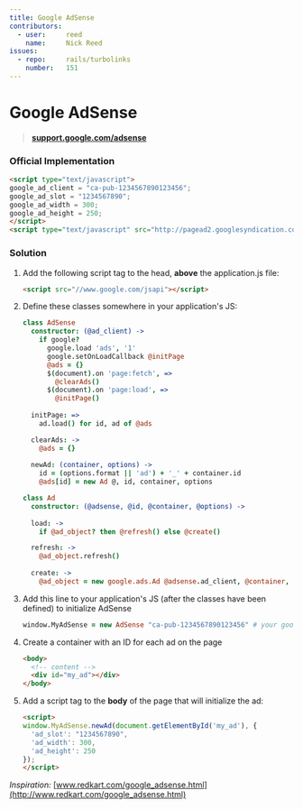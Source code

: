 ```yaml
---
title: Google AdSense
contributors:
  - user:     reed
    name:     Nick Reed
issues:
  - repo:     rails/turbolinks
    number:   151
---
```


# Google AdSense

> **[support.google.com/adsense](https://support.google.com/adsense/bin/answer.py?hl=en&answer=181947&topic=29033&parent=28893&rd=1)**

### Official Implementation

```html
<script type="text/javascript">
google_ad_client = "ca-pub-1234567890123456";
google_ad_slot = "1234567890";
google_ad_width = 300;
google_ad_height = 250;
</script>
<script type="text/javascript" src="http://pagead2.googlesyndication.com/pagead/show_ads.js"></script>
```

### Solution

1. Add the following script tag to the head, **above** the application.js file:

    ```html
    <script src="//www.google.com/jsapi"></script>
    ```

2. Define these classes somewhere in your application's JS:

    ```coffeescript
    class AdSense
      constructor: (@ad_client) ->
        if google?
          google.load 'ads', '1'
          google.setOnLoadCallback @initPage
          @ads = {}
          $(document).on 'page:fetch', =>
            @clearAds()
          $(document).on 'page:load', =>
            @initPage()
  
      initPage: =>
        ad.load() for id, ad of @ads
    
      clearAds: ->
        @ads = {}
  
      newAd: (container, options) ->
        id = (options.format || 'ad') + '_' + container.id
        @ads[id] = new Ad @, id, container, options
    ```
    ```coffeescript
    class Ad
      constructor: (@adsense, @id, @container, @options) ->
  
      load: ->
        if @ad_object? then @refresh() else @create()
    
      refresh: ->
        @ad_object.refresh()
  
      create: ->
        @ad_object = new google.ads.Ad @adsense.ad_client, @container, @options
    ```

3. Add this line to your application's JS  (after the classes have been defined) to initialize AdSense

    ```coffeescript
    window.MyAdSense = new AdSense "ca-pub-1234567890123456" # your google_ad_client id
    ```

4. Create a container with an ID for each ad on the page

    ```html
    <body>
      <!-- content -->
      <div id="my_ad"></div>
    </body>
    ```

5. Add a script tag to the **body** of the page that will initialize the ad:

    ```html
    <script>
    window.MyAdSense.newAd(document.getElementById('my_ad'), {
      'ad_slot': "1234567890",
      'ad_width': 300,
      'ad_height': 250
    });
    </script>
    ```


*Inspiration:* [www.redkart.com/google_adsense.html](http://www.redkart.com/google_adsense.html)
